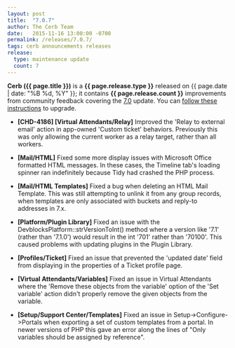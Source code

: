 ```yaml
---
layout: post
title:  "7.0.7"
author: The Cerb Team
date:   2015-11-16 13:00:00 -0700
permalink: /releases/7.0.7/
tags: cerb announcements releases
release:
  type: maintenance update
  count: 7
---
```


**Cerb ({{ page.title }})** is a **{{ page.release.type }}** released on {{ page.date | date: "%B %d, %Y" }}; it contains **{{ page.release.count }}** improvements from community feedback covering the [7.0](/releases/7.0/) update. You can [follow these instructions](/docs/upgrading/) to upgrade.

* **[CHD-4186] [Virtual Attendants/Relay]** Improved the 'Relay to external email' action in app-owned 'Custom ticket' behaviors. Previously this was only allowing the current worker as a relay target, rather than all workers.

* **[Mail/HTML]** Fixed some more display issues with Microsoft Office formatted HTML messages. In these cases, the Timeline tab's loading spinner ran indefinitely because Tidy had crashed the PHP process.

* **[Mail/HTML Templates]** Fixed a bug when deleting an HTML Mail Template. This was still attempting to unlink it from any group records, when templates are only associated with buckets and reply-to addresses in 7.x.

* **[Platform/Plugin Library]** Fixed an issue with the DevblocksPlatform::strVersionToInt() method where a version like '7.1' (rather than '7.1.0') would result in the int '701' rather than '70100'. This caused problems with updating plugins in the Plugin Library.

* **[Profiles/Ticket]** Fixed an issue that prevented the 'updated date' field from displaying in the properties of a Ticket profile page.

* **[Virtual Attendants/Variables]** Fixed an issue in Virtual Attendants where the 'Remove these objects from the variable' option of the 'Set variable' action didn't properly remove the given objects from the variable.

* **[Setup/Support Center/Templates]** Fixed an issue in Setup->Configure->Portals when exporting a set of custom templates from a portal. In newer versions of PHP this gave an error along the lines of "Only variables should be assigned by reference".